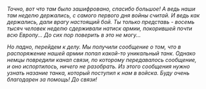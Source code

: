 _Точно, вот что там было зашифровано, спасибо большое! А ведь наши там неделю держались, с самого первого дня войны считай. И ведь как держались, дали врагу настоящий бой. Ты только представь - восемь тысяч человек неделю сдерживали натиск армии, покорившей почти всю Европу... До сих пор поверить в это не могу..._

_Но ладно, перейдем к делу. Мы получили сообщение о том, что в распоряжение нашей армии попал какой-то уникальный танк. Однако немцы повредили канал связи, по которому передавалось сообщение, и оно испортилось, ничего не разобрать. Из этого сообщения нужно узнать назание танка, который поступил к нам в войска. Буду очень благодарен за помощь! До связи!_
